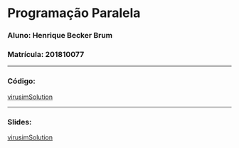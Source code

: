 # Programação Paralela

### Aluno: Henrique Becker Brum
### Matrícula: 201810077

***
### Código: 

[virusimSolution](test_dir)

***
### Slides: 

[virusimSolution](test_dir)
